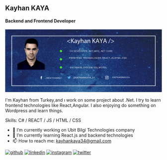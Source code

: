 ## Kayhan KAYA
#### Backend and Frontend Developer
![Backend and Frontend Developer](https://github.com/kayhannkaya/kayhannkaya/blob/main/kayhanbanner.gif)

I'm Kayhan from Turkey,and ı work on some project about .Net. I try to learn frontend technologies like React,Angular. I also enjoying do something on Wordpress and learn things.

Skills: C# / REACT / JS / HTML / CSS

- 🔭 I’m currently working on Ubit Bilgi Technologies company 
- 🌱 I’m currently learning React.js and backend technologies 
- 📫 How to reach me: kayhankaya34@gmail.com 


[<img src='https://cdn.jsdelivr.net/npm/simple-icons@3.0.1/icons/github.svg' alt='github' height='40'>](https://github.com/kayhannkaya)  [<img src='https://cdn.jsdelivr.net/npm/simple-icons@3.0.1/icons/linkedin.svg' alt='linkedin' height='40'>](https://www.linkedin.com/in/kayhan-kaya-66719079/)  [<img src='https://cdn.jsdelivr.net/npm/simple-icons@3.0.1/icons/instagram.svg' alt='instagram' height='40'>](https://www.instagram.com/kayhannkaya/)  [<img src='https://cdn.jsdelivr.net/npm/simple-icons@3.0.1/icons/twitter.svg' alt='twitter' height='40'>](https://twitter.com/KayhaNKaya_61)  


